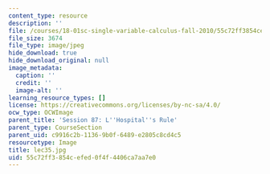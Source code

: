 ```yaml
---
content_type: resource
description: ''
file: /courses/18-01sc-single-variable-calculus-fall-2010/55c72ff3854cefed0f4f4406ca7aa7e0_lec35.jpg
file_size: 3674
file_type: image/jpeg
hide_download: true
hide_download_original: null
image_metadata:
  caption: ''
  credit: ''
  image-alt: ''
learning_resource_types: []
license: https://creativecommons.org/licenses/by-nc-sa/4.0/
ocw_type: OCWImage
parent_title: 'Session 87: L''Hospital''s Rule'
parent_type: CourseSection
parent_uid: c9916c2b-1136-9b0f-6489-e2805c8cd4c5
resourcetype: Image
title: lec35.jpg
uid: 55c72ff3-854c-efed-0f4f-4406ca7aa7e0
---
```

